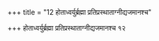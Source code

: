 +++
title = "12 होताध्वर्युर्ब्रह्मा प्रतिप्रस्थाताग्नीद्यजमानश्च"

+++
होताध्वर्युर्ब्रह्मा प्रतिप्रस्थाताग्नीद्यजमानश्च १२